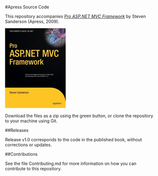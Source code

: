 #Apress Source Code

This repository accompanies [*Pro ASP.NET MVC Framework*](http://www.apress.com/9781430210078) by Steven Sanderson (Apress, 2009).

![Cover image](9781430210078.jpg)

Download the files as a zip using the green button, or clone the repository to your machine using Git.

##Releases

Release v1.0 corresponds to the code in the published book, without corrections or updates.

##Contributions

See the file Contributing.md for more information on how you can contribute to this repository.

